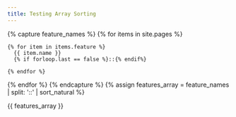 ```yaml
---
title: Testing Array Sorting
---
```


{% capture feature_names %}
{% for items in site.pages %}
  
    {% for item in items.feature %}
      {{ item.name }}
      {% if forloop.last == false %}::{% endif%}

    {% endfor %}
{% endfor %}
{% endcapture %}
{% assign features_array = feature_names | split: '::' | sort_natural %}

{{ features_array }}
